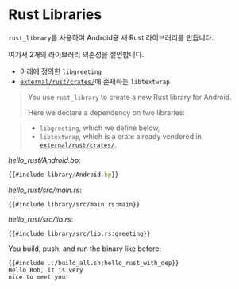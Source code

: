 # Rust Libraries
`rust_library`를 사용하여 Android용 새 Rust 라이브러리를 만듭니다.

여기서 2개의 라이브러리 의존성을 설언합니다.

- 아래에 정의한 `libgreeting` 
- [`external/rust/crates/`][crates]에 존재하는 `libtextwrap`
> You use `rust_library` to create a new Rust library for Android.
> 
> Here we declare a dependency on two libraries:

> * `libgreeting`, which we define below,
> * `libtextwrap`, which is a crate already vendored in
  [`external/rust/crates/`][crates].

[crates]: https://cs.android.com/android/platform/superproject/+/master:external/rust/crates/

_hello_rust/Android.bp_:

```javascript
{{#include library/Android.bp}}
```

_hello_rust/src/main.rs_:

```rust,ignore
{{#include library/src/main.rs:main}}
```

_hello_rust/src/lib.rs_:

```rust,ignore
{{#include library/src/lib.rs:greeting}}
```

You build, push, and run the binary like before:

```shell
{{#include ../build_all.sh:hello_rust_with_dep}}
Hello Bob, it is very
nice to meet you!
```
